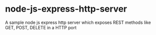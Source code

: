 # node-js-express-http-server
A sample node js express http server which exposes REST methods like GET, POST, DELETE in a HTTP port
